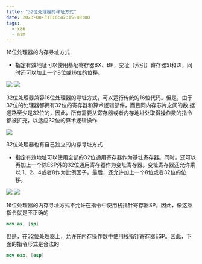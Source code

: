 ```yaml
---
title: "32位处理器的寻址方式"
date: 2023-08-31T16:42:15+08:00
tags:
  - x86
  - asm
---
```


16位处理器的内存寻址方式

- 指定有效地址可以使用基址寄存器BX、BP，变址（索引）寄存器SI和DI，同时还可以加上一个8位或16位的位移。

![](https://res.weread.qq.com/wrepub/CB_3300050845_txt014_22.jpg)
![](https://res.weread.qq.com/wrepub/CB_3300050845_txt014_20.jpg)

32位处理器兼容16位处理器的寻址方式，可以运行传统的16位代码。但是，由于32位的处理器都拥有32位的寄存器和算术逻辑部件，而且同内存芯片之间的数
据通路至少是32位的，因此，所有需要从寄存器或者内存地址处取得操作数的指令都被扩充，以适应32位的算术逻辑操作

![](https://res.weread.qq.com/wrepub/CB_3300050845_txt014_21.jpg)

32位处理器也有自己独立的内存寻址方式

- 指定有效地址可以使用全部的32位通用寄存器作为基址寄存器。同时，还可以再加上一个除ESP外的32位通用寄存器作为变址寄存器。变址寄存器还允许乘以
  1、2、4或者8作为比例因子。最后，还允许加上一个8位或者32位的位移。

![](https://res.weread.qq.com/wrepub/CB_3300050845_txt014_23.jpg)
![](https://res.weread.qq.com/wrepub/CB_3300050845_txt014_24.jpg)

16位处理器的内存寻址方式不允许在指令中使用栈指针寄存器SP。因此，像这条指令就是不正确的

```nasm
mov ax, [sp]
```

但是，在32位处理器上，允许在内存操作数中使用栈指针寄存器ESP。因此，下面的指令形式是合法的

```nasm
mov eax, [esp]
```
